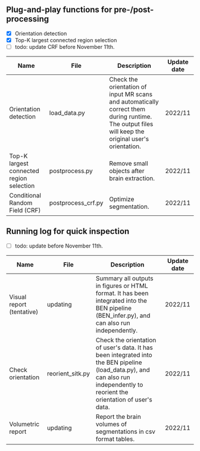 

## Plug-and-play functions for pre-/post-processing

- [x] Orientation detection 
- [x] Top-K largest connected region selection 
- [ ] todo: update CRF before November 11th.

| Name                                     | File               | Description                                                                                                                                        | Update date |
|------------------------------------------|--------------------|----------------------------------------------------------------------------------------------------------------------------------------------------|-------------|
| Orientation detection                    | load_data.py       | Check the orientation of input MR scans and automatically correct them during runtime. The output files will keep the original user's orientation. | 2022/11     |
| Top-K largest connected region selection | postprocess.py     | Remove small objects after brain extraction.                                                                                                       | 2022/11     |
| Conditional Random Field (CRF)           | postprocess_crf.py | Optimize segmentation.                                                                                                                             | 2022/11     |

## Running log for quick inspection

- [ ] todo: update before November 11th.

| Name                      | File             | Description                                                                                                                                                                   | Update date |
|---------------------------|------------------|-------------------------------------------------------------------------------------------------------------------------------------------------------------------------------|-------------|
| Visual report (tentative) | updating         | Summary all outputs in figures or HTML format. It has been integrated into the BEN pipeline (BEN_infer.py), and can also run independently.                                   | 2022/11     |
| Check orientation         | reorient_sitk.py | Check the orientation of user's data. It has been integrated into the BEN pipeline (load_data.py), and can also run independently to reorient the orientation of user's data. | 2022/11     |
| Volumetric report         | updating         | Report the brain volumes of segmentations in csv format tables.                                                                                                               | 2022/11     |



[//]: # (Todo: add voxel size check and norm step in load_data.py !)
